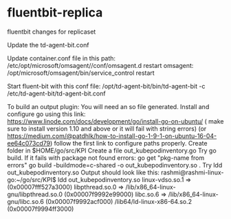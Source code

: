 # fluentbit-replica
fluentbit changes for replicaset 

Update the td-agent-bit.conf

Update container.conf file in this path: /etc/opt/microsoft/omsagent/<WSGUID>/conf/omsagent.d
restart omsagent: /opt/microsoft/omsagent/bin/service_control restart

Start fluent-bit with this conf file: /opt/td-agent-bit/bin/td-agent-bit -c /etc/td-agent-bit/td-agent-bit.conf


To build an output plugin:
You will need an so file generated.
Install and configure go using this link: 
https://www.linode.com/docs/development/go/install-go-on-ubuntu/ ( make sure to install version 1.10 and above or it will fail with string errors)
(or https://medium.com/@patdhlk/how-to-install-go-1-9-1-on-ubuntu-16-04-ee64c073cd79)
follow the first link to configure paths properly. 
Create folder in $HOME/go/src/KPI
Create a file out_kubepodinventory.go
Try go build.
If it fails with package not found errors: go get "pkg-name from errors"
go build -buildmode=c-shared -o out_kubepodinventory.so .
Try ldd out_kubepodinventory.so
Output should look like this: rashmi@rashmi-linux-go:~/go/src/KPI$ ldd out_kubepodinventory.so
        linux-vdso.so.1 =>  (0x00007fff527a3000)
        libpthread.so.0 => /lib/x86_64-linux-gnu/libpthread.so.0 (0x00007f9992e99000)
        libc.so.6 => /lib/x86_64-linux-gnu/libc.so.6 (0x00007f9992acf000)
        /lib64/ld-linux-x86-64.so.2 (0x00007f9994ff3000)
        

